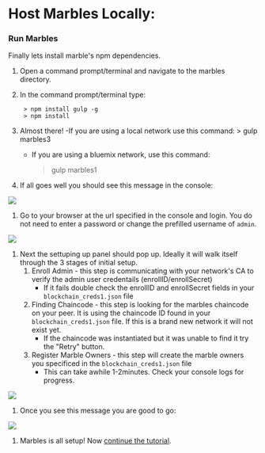 # Host Marbles Locally:

### <a name="runlocal"></a>Run Marbles
 Finally lets install marble's npm dependencies.

1. Open a command prompt/terminal and navigate to the marbles directory.
1. In the command prompt/terminal type:
	
		> npm install gulp -g
		> npm install

1. Almost there! 
	-If you are using a local network use this command:
		> gulp marbles3

	- If you are using a bluemix network, use this command:
		> gulp marbles1
		
1. If all goes well you should see this message in the console:

![](/doc_images/localhost1.png)

1. Go to your browser at the url specified in the console and login. You do not need to enter a password or change the prefilled username of `admin`.

![](/doc_images/localhost2.png)
	

1. Next the settuping up panel should pop up. Ideally it will walk itself through the 3 stages of initial setup.
	1. Enroll Admin - this step is communicating with your network's CA to verify the admin user credentails (enrollID/enrollSecret)
		- If it fails double check the enrollID and enrollSecret fields in your `blockchain_creds1.json` file
	1. Finding Chaincode - this step is looking for the marbles chaincode on your peer. It is using the chaincode ID found in your `blockchain_creds1.json` file. If this is a brand new network it will not exist yet. 
		- If the chaincode was instantiated but it was unable to find it try the "Retry" button.
	1. Register Marble Owners - this step will create the marble owners you specificed in the `blockchain_creds1.json` file
		- This can take awhile 1-2minutes. Check your console logs for progress.
 
![](/doc_images/localhost3.png)

1. Once you see this message you are good to go: 

![](/doc_images/localhost4.png)
		
1. Marbles is all setup! Now [continue the tutorial](../README.md#use).
